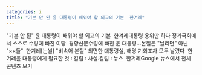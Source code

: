 ```yaml
---
categories: i
title: "기본 안 된 윤 대통령이 배워야 할 외교의 기본  한겨레"
---
```

"기본 안 된" 윤 대통령이 배워야 할 외교의 기본&nbsp;&nbsp;한겨레대통령 옹위만 하다 정기국회에서 스스로 수렁에 빠진 여당&nbsp;&nbsp;경향신문수렁에 빠진 윤 대통령…본질은 "날리면" 아닌 "××들"&nbsp;&nbsp;한겨레[논썰] "비속어 본질" 외면한 대통령실, 해명 기회조차 모두 날렸다&nbsp;&nbsp;한겨레윤 대통령에게 필요한 것 : 칼럼 : 사설.칼럼 : 뉴스&nbsp;&nbsp;한겨레Google 뉴스에서 전체 콘텐츠 보기